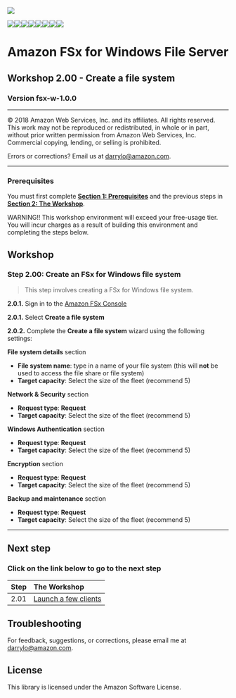 ![](https://s3.amazonaws.com/aws-us-east-1/tutorial/AWS_logo_PMS_300x180.png)

![](https://s3.amazonaws.com/aws-us-east-1/tutorial/100x100_benefit_available.png)![](https://s3.amazonaws.com/aws-us-east-1/tutorial/100x100_benefit_ingergration.png)![](https://s3.amazonaws.com/aws-us-east-1/tutorial/100x100_benefit_ecryption-lock.png)![](https://s3.amazonaws.com/aws-us-east-1/tutorial/100x100_benefit_fully-managed.png)![](https://s3.amazonaws.com/aws-us-east-1/tutorial/100x100_benefit_lowcost-affordable.png)![](https://s3.amazonaws.com/aws-us-east-1/tutorial/100x100_benefit_performance.png)![](https://s3.amazonaws.com/aws-us-east-1/tutorial/100x100_benefit_scalable.png)![](https://s3.amazonaws.com/aws-us-east-1/tutorial/100x100_benefit_storage.png)
# **Amazon FSx for Windows File Server**

## Workshop 2.00 - Create a file system

### Version fsx-w-1.0.0

---

© 2018 Amazon Web Services, Inc. and its affiliates. All rights reserved. This work may not be  reproduced or redistributed, in whole or in part, without prior written permission from Amazon Web Services, Inc. Commercial copying, lending, or selling is prohibited.

Errors or corrections? Email us at [darrylo@amazon.com](mailto:darrylo@amazon.com).

---

### Prerequisites

You must first complete [**Section 1: Prerequisites**](../README.md) and the previous steps in [**Section 2: The Workshop**](../README.md).

WARNING!! This workshop environment will exceed your free-usage tier. You will incur charges as a result of building this environment and completing the steps below.

## Workshop

### Step 2.00: Create an FSx for Windows file system

> This step involves creating a FSx for Windows file system.

**2.0.1.** Sign in to the [Amazon FSx Console](https://console.aws.amazon.com/fsx/)

**2.0.1.** Select **Create a file system**

**2.0.2.** Complete the **Create a file system** wizard using the following settings:

**File system details** section

- **File system name**: type in a name of your file system  (this will **not** be used to access the file share or file system)
- **Target capacity**: Select the size of the fleet (recommend 5)


**Network & Security** section

- **Request type**: **Request**
- **Target capacity**: Select the size of the fleet (recommend 5)


**Windows Authentication** section

- **Request type**: **Request**
- **Target capacity**: Select the size of the fleet (recommend 5)


**Encryption** section

- **Request type**: **Request**
- **Target capacity**: Select the size of the fleet (recommend 5)

**Backup and maintenance** section

- **Request type**: **Request**
- **Target capacity**: Select the size of the fleet (recommend 5)

---
## Next step
### Click on the link below to go to the next step

| Step | The Workshop |
| --- | :--- |
| 2.01 | [Launch a few clients](./2.01-launch-clients)


## Troubleshooting
For feedback, suggestions, or corrections, please email me at [darrylo@amazon.com](mailto:darrylo@amazon.com).

## License
This library is licensed under the Amazon Software License.
